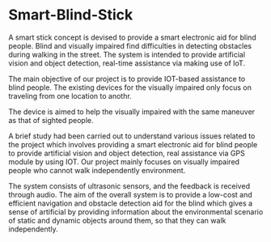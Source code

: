 # Smart-Blind-Stick

A smart stick concept is devised to provide a smart electronic aid for blind people. Blind and visually impaired find difficulties in detecting obstacles during walking in the street. The system is intended to provide artificial vision and object detection, real-time assistance via making use of IoT.

The main objective of our project is to provide IOT-based assistance to blind people. The existing devices for the visually impaired only focus on traveling from one location to anothr.

The device is aimed to help the visually impaired with the same maneuver as that of sighted people.

A brief study had been carried out to understand various issues related to the project which involves providing a smart electronic aid for blind people to provide artificial vision and object detection, real assistance via GPS module by using IOT. Our project mainly focuses on visually impaired people who cannot walk independently environment.

The system consists of ultrasonic sensors, and the feedback is received through audio. The aim of the overall system is to provide a low-cost and efficient navigation and obstacle detection aid for the blind which gives a sense of artificial by providing information about the environmental scenario of static and dynamic objects around them, so that they can walk independently.
